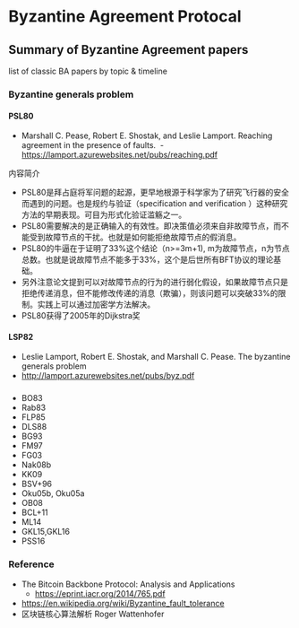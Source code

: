 # Byzantine Agreement Protocal
## Summary of Byzantine Agreement papers
list of classic BA papers by topic & timeline 
### Byzantine generals problem
#### PSL80
  - Marshall C. Pease, Robert E. Shostak, and Leslie Lamport. Reaching agreement in the presence of faults. 
  - https://lamport.azurewebsites.net/pubs/reaching.pdf

内容简介
* PSL80是拜占庭将军问题的起源，更早地根源于科学家为了研究飞行器的安全而遇到的问题。也是规约与验证（specification and verification ）这种研究方法的早期表现。可目为形式化验证滥觞之一。
* PSL80需要解决的是正确输入的有效性。即决策值必须来自非故障节点，而不能受到故障节点的干扰。也就是如何能拒绝故障节点的假消息。
* PSL80的牛逼在于证明了33%这个结论（n>=3m+1), m为故障节点，n为节点总数。也就是说故障节点不能多于33%，这个是后世所有BFT协议的理论基础。
* 另外注意论文提到可以对故障节点的行为的进行弱化假设，如果故障节点只是拒绝传递消息，但不能修改传递的消息（欺骗），则该问题可以突破33%的限制。实践上可以通过加密学方法解决。
* PSL80获得了2005年的Dijkstra奖

#### LSP82
  - Leslie Lamport, Robert E. Shostak, and Marshall C. Pease. The byzantine generals problem
  - http://lamport.azurewebsites.net/pubs/byz.pdf
###
- BO83
- Rab83
- FLP85
- DLS88
- BG93
- FM97
- FG03
- Nak08b
- KK09
- BSV+96
- Oku05b, Oku05a
- OB08
- BCL+11
- ML14
- GKL15,GKL16
- PSS16



### Reference
- The Bitcoin Backbone Protocol: Analysis and Applications 
  - https://eprint.iacr.org/2014/765.pdf 
- https://en.wikipedia.org/wiki/Byzantine_fault_tolerance
- 区块链核心算法解析 Roger Wattenhofer 
